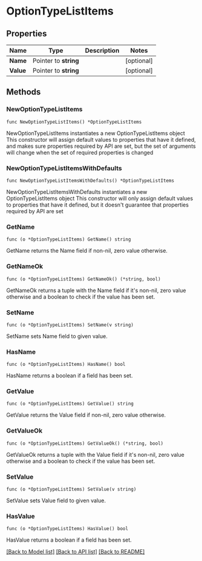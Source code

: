 # OptionTypeListItems

## Properties

Name | Type | Description | Notes
------------ | ------------- | ------------- | -------------
**Name** | Pointer to **string** |  | [optional] 
**Value** | Pointer to **string** |  | [optional] 

## Methods

### NewOptionTypeListItems

`func NewOptionTypeListItems() *OptionTypeListItems`

NewOptionTypeListItems instantiates a new OptionTypeListItems object
This constructor will assign default values to properties that have it defined,
and makes sure properties required by API are set, but the set of arguments
will change when the set of required properties is changed

### NewOptionTypeListItemsWithDefaults

`func NewOptionTypeListItemsWithDefaults() *OptionTypeListItems`

NewOptionTypeListItemsWithDefaults instantiates a new OptionTypeListItems object
This constructor will only assign default values to properties that have it defined,
but it doesn't guarantee that properties required by API are set

### GetName

`func (o *OptionTypeListItems) GetName() string`

GetName returns the Name field if non-nil, zero value otherwise.

### GetNameOk

`func (o *OptionTypeListItems) GetNameOk() (*string, bool)`

GetNameOk returns a tuple with the Name field if it's non-nil, zero value otherwise
and a boolean to check if the value has been set.

### SetName

`func (o *OptionTypeListItems) SetName(v string)`

SetName sets Name field to given value.

### HasName

`func (o *OptionTypeListItems) HasName() bool`

HasName returns a boolean if a field has been set.

### GetValue

`func (o *OptionTypeListItems) GetValue() string`

GetValue returns the Value field if non-nil, zero value otherwise.

### GetValueOk

`func (o *OptionTypeListItems) GetValueOk() (*string, bool)`

GetValueOk returns a tuple with the Value field if it's non-nil, zero value otherwise
and a boolean to check if the value has been set.

### SetValue

`func (o *OptionTypeListItems) SetValue(v string)`

SetValue sets Value field to given value.

### HasValue

`func (o *OptionTypeListItems) HasValue() bool`

HasValue returns a boolean if a field has been set.


[[Back to Model list]](../README.md#documentation-for-models) [[Back to API list]](../README.md#documentation-for-api-endpoints) [[Back to README]](../README.md)


